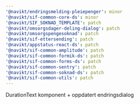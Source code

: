 ```yaml
---
'@navikt/endringsmelding-pleiepenger': minor
'@navikt/sif-common-core-ds': minor
'@navikt/SIF_SOKNAD_TEMPLATE': patch
'@navikt/omsorgsdager-deling-dialog': patch
'@navikt/omsorgspengesoknad': patch
'@navikt/sif-ettersending': patch
'@navikt/appstatus-react-ds': patch
'@navikt/sif-common-amplitude': patch
'@navikt/sif-common-formik-ds': patch
'@navikt/sif-common-forms-ds': patch
'@navikt/sif-common-sentry': patch
'@navikt/sif-common-soknad-ds': patch
'@navikt/sif-common-utils': patch
---
```


DurationText komponent + oppdatert endringsdialog
